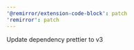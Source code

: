 ```yaml
---
'@remirror/extension-code-block': patch
'remirror': patch
---
```


Update dependency prettier to v3
